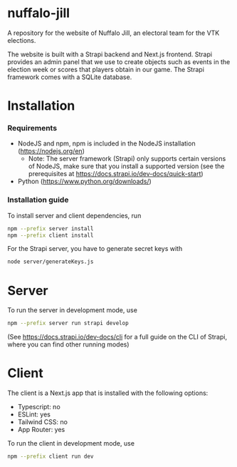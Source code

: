 # nuffalo-jill
A repository for the website of Nuffalo Jill, an electoral team for the VTK elections.

The website is built with a Strapi backend and Next.js frontend. Strapi provides an admin panel that we use to create objects such as events in the election week or scores that players obtain in our game. The Strapi framework comes with a SQLite database.

# Installation
### Requirements
- NodeJS and npm, npm is included in the NodeJS installation (https://nodejs.org/en)
    - Note: The server framework (Strapi) only supports certain versions of NodeJS, make sure that you install a supported version (see the prerequisites at https://docs.strapi.io/dev-docs/quick-start)
- Python (https://www.python.org/downloads/)


### Installation guide
To install server and client dependencies, run 
```bash
npm --prefix server install
npm --prefix client install
```

For the Strapi server, you have to generate secret keys with
```bash
node server/generateKeys.js
```

# Server
To run the server in development mode, use
```bash
npm --prefix server run strapi develop
```
(See https://docs.strapi.io/dev-docs/cli for a full guide on the CLI of Strapi, where you can find other running modes)

# Client
The client is a Next.js app that is installed with the following options:
- Typescript: no
- ESLint: yes
- Tailwind CSS: no
- App Router: yes

To run the client in development mode, use
```bash
npm --prefix client run dev
```
